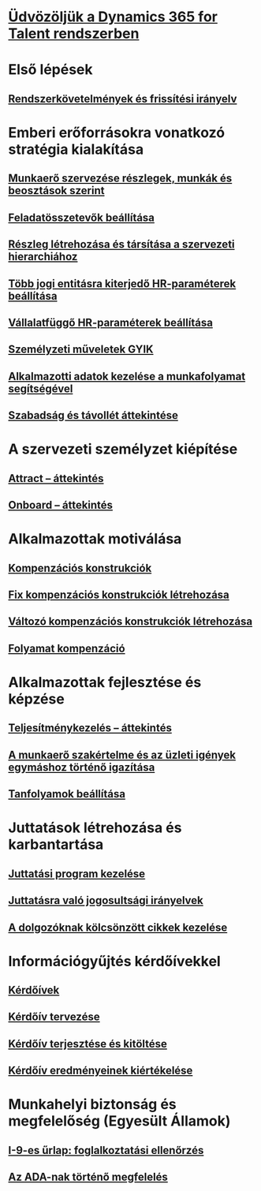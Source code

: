 # [Üdvözöljük a Dynamics 365 for Talent rendszerben](index.md)

# Első lépések
## [Rendszerkövetelmények és frissítési irányelv](talent-versions-update-policy.md)

# Emberi erőforrásokra vonatkozó stratégia kialakítása
## [Munkaerő szervezése részlegek, munkák és beosztások szerint](departments-jobs-positions.md)
## [Feladatösszetevők beállítása](create-job.md)
## [Részleg létrehozása és társítása a szervezeti hierarchiához](create-department-add-department-hierarchy.md)
## [Több jogi entitásra kiterjedő HR-paraméterek beállítása](set-up-hr-parameters-across-legal-entities.md)
## [Vállalatfüggő HR-paraméterek beállítása](set-up-company-specific-hr-parameters.md)
## [Személyzeti műveletek GYIK](personnel-actions-faq.md)
## [Alkalmazotti adatok kezelése a munkafolyamat segítségével](workflow-manage-employee-information.md)
## [Szabadság és távollét áttekintése](leave-absence-overview.md)

# A szervezeti személyzet kiépítése
## [Attract – áttekintés](attract-overview.md) 
## [Onboard – áttekintés](create-onboarding-experience.md)

# Alkalmazottak motiválása
## [Kompenzációs konstrukciók](compensation-plans.md)
## [Fix kompenzációs konstrukciók létrehozása](create-fixed-compensation-plans.md)
## [Változó kompenzációs konstrukciók létrehozása](create-variable-compensation-plans.md)
## [Folyamat kompenzáció](process-compensation.md)

# Alkalmazottak fejlesztése és képzése
## [Teljesítménykezelés – áttekintés](performance-management-overview.md)
## [A munkaerő szakértelme és az üzleti igények egymáshoz történő igazítása](skills.md)
## [Tanfolyamok beállítása](courses.md)

# Juttatások létrehozása és karbantartása
## [Juttatási program kezelése](manage-benefit-program.md)
## [Juttatásra való jogosultsági irányelvek](benefit-eligibility-policies.md)
## [A dolgozóknak kölcsönzött cikkek kezelése](loan-items.md)

# Információgyűjtés kérdőívekkel
## [Kérdőívek](questionnaires.md)
## [Kérdőív tervezése](design-questionnaires.md)
## [Kérdőív terjesztése és kitöltése](distribute-questionnaires.md)
## [Kérdőív eredményeinek kiértékelése](evaluate-questionnaire-results.md)

# Munkahelyi biztonság és megfelelőség (Egyesült Államok)
## [I-9-es űrlap: foglalkoztatási ellenőrzés](../fin-and-ops/hr/localizations/noam-usa-form-i-9-verification.md)
## [Az ADA-nak történő megfelelés](../fin-and-ops/hr/localizations/noam-usa-comply-ada.md)
